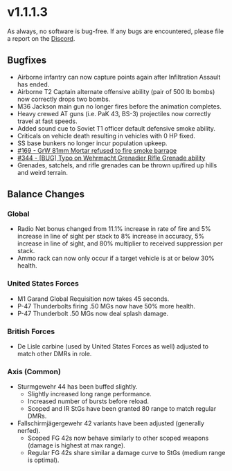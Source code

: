 # v1.1.1.3

As always, no software is bug-free. If any bugs are encountered, please file a report on the [Discord](https://discord.gg/6VeK5jhggB).

## Bugfixes

- Airborne infantry can now capture points again after Infiltration Assault has ended.
- Airborne T2 Captain alternate offensive ability (pair of 500 lb bombs) now correctly drops two bombs.
- M36 Jackson main gun no longer fires before the animation completes.
- Heavy crewed AT guns (i.e. PaK 43, BS-3) projectiles now correctly travel at fast speeds.
- Added sound cue to Soviet T1 officer default defensive smoke ability.
- Criticals on vehicle death resulting in vehicles with 0 HP fixed.
- SS base bunkers no longer incur population upkeep.
- [#169 - GrW 81mm Mortar refused to fire smoke barrage](https://github.com/Stoklomolvi/Spearhead-Public/issues/169)
- [#344 - [BUG] Typo on Wehrmacht Grenadier Rifle Grenade ability](https://github.com/Stoklomolvi/Spearhead-Public/issues/344)
- Grenades, satchels, and rifle grenades can be thrown up/fired up hills and weird terrain.

## Balance Changes

### Global

- Radio Net bonus changed from 11.1% increase in rate of fire and 5% increase in line of sight per stack to 8% increase in accuracy, 5% increase in line of sight, and 80% multiplier to received suppression per stack.
- Ammo rack can now only occur if a target vehicle is at or below 30% health.

### United States Forces

- M1 Garand Global Requisition now takes 45 seconds.
- P-47 Thunderbolts firing .50 MGs now have 50% more health.
- P-47 Thunderbolt .50 MGs now deal splash damage.

### British Forces

- De Lisle carbine (used by United States Forces as well) adjusted to match other DMRs in role.

### Axis (Common)

- Sturmgewehr 44 has been buffed slightly.
  - Slightly increased long range performance.
  - Increased number of bursts before reload.
  - Scoped and IR StGs have been granted 80 range to match regular DMRs.
- Fallschirmjägergewehr 42 variants have been adjusted (generally nerfed).
  - Scoped FG 42s now behave similarly to other scoped weapons (damage is highest at max range).
  - Regular FG 42s share similar a damage curve to StGs (medium range is optimal).
